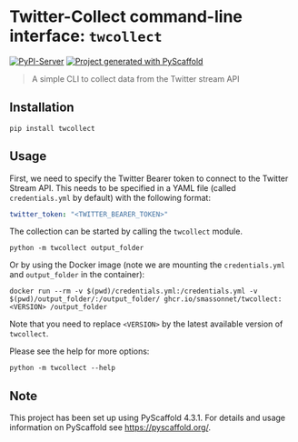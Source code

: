 <!-- These are examples of badges you might want to add to your README:
     please update the URLs accordingly

[![Built Status](https://api.cirrus-ci.com/github/<USER>/twcollect.svg?branch=main)](https://cirrus-ci.com/github/<USER>/twcollect)
[![ReadTheDocs](https://readthedocs.org/projects/twcollect/badge/?version=latest)](https://twcollect.readthedocs.io/en/stable/)
[![Coveralls](https://img.shields.io/coveralls/github/<USER>/twcollect/main.svg)](https://coveralls.io/r/<USER>/twcollect)
[![Conda-Forge](https://img.shields.io/conda/vn/conda-forge/twcollect.svg)](https://anaconda.org/conda-forge/twcollect)
[![Monthly Downloads](https://pepy.tech/badge/twcollect/month)](https://pepy.tech/project/twcollect)
[![Twitter](https://img.shields.io/twitter/url/http/shields.io.svg?style=social&label=Twitter)](https://twitter.com/twcollect)
-->


# Twitter-Collect command-line interface: `twcollect`

[![PyPI-Server](https://img.shields.io/pypi/v/twcollect.svg)](https://pypi.org/project/twcollect/)
[![Project generated with PyScaffold](https://img.shields.io/badge/-PyScaffold-005CA0?logo=pyscaffold)](https://pyscaffold.org/)

> A simple CLI to collect data from the Twitter stream API

## Installation

```shell
pip install twcollect
```

## Usage

First, we need to specify the Twitter Bearer token to connect to the Twitter Stream API.
This needs to be specified in a YAML file (called `credentials.yml` by default) with the following format:

```yml
twitter_token: "<TWITTER_BEARER_TOKEN>"
```

The collection can be started by calling the `twcollect` module.

```shell
python -m twcollect output_folder
```

Or by using the Docker image (note we are mounting the `credentials.yml` and `output_folder` in the container):

```shell
docker run --rm -v $(pwd)/credentials.yml:/credentials.yml -v $(pwd)/output_folder/:/output_folder/ ghcr.io/smassonnet/twcollect:<VERSION> /output_folder
```

Note that you need to replace `<VERSION>` by the latest available version of `twcollect`.

Please see the help for more options:

```shell
python -m twcollect --help
```

<!-- pyscaffold-notes -->

## Note

This project has been set up using PyScaffold 4.3.1. For details and usage
information on PyScaffold see https://pyscaffold.org/.

